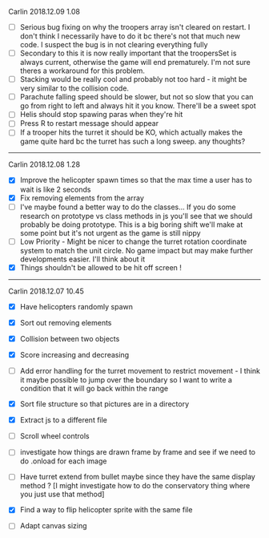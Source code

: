 Carlin 2018.12.09 1.08

- [ ] Serious bug fixing on why the troopers array isn't cleared on restart. I don't think I necessarily have to do it bc there's not that much new code. I suspect the bug is in not clearing everything fully
- [ ] Secondary to this it is now really important that the troopersSet is always current, otherwise the game will end prematurely. I'm not sure theres a workaround for this problem.
- [ ] Stacking would be really cool and probably not too hard - it might be very similar to the collision code.
- [ ] Parachute falling speed should be slower, but not so slow that you can go from right to left and always hit it you know. There'll be a sweet spot
- [ ] Helis should stop spawing paras when they're hit
- [ ] Press R to restart message should appear
- [ ] If a trooper hits the turret it should be KO, which actually makes the game quite hard bc the turret has such a long sweep. any thoughts?

---
Carlin 2018.12.08 1.28

- [x] Improve the helicopter spawn times so that the max time a user has to wait is like 2 seconds
- [x] Fix removing elements from the array
- [ ] I've maybe found a better way to do the classes... If you do some research on prototype vs class methods in js you'll see that we should probably be doing prototype. This is a big boring shift we'll make at some point but it's not urgent as the game is still nippy
- [ ] Low Priority - Might be nicer to change the turret rotation coordinate system to match the unit circle. No game impact but may make further developments easier. I'll think about it
- [x] Things shouldn't be allowed to be hit off screen !

---
Carlin 2018.12.07 10.45

- [x] Have helicopters randomly spawn
- [x] Sort out removing elements
- [x] Collision between two objects
- [x] Score increasing and decreasing
- [ ] Add error handling for the turret movement to restrict movement - I think it maybe possible to jump over the boundary so I want to write a condition that it will go back within the range
- [x] Sort file structure so that pictures are in a directory
- [x] Extract js to a different file
- [ ] Scroll wheel controls
- [ ] investigate how things are drawn frame by frame and see if we need to do .onload for each image
- [ ] Have turret extend from bullet maybe since they have the same display method ? [I might investigate how to do the conservatory thing where you just use that method]
- [x] Find a way to flip helicopter sprite with the same file
- [ ] Adapt canvas sizing 





